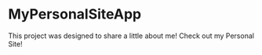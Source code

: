 # MyPersonalSiteApp

This project was designed to share a little about me! Check out my Personal Site!
